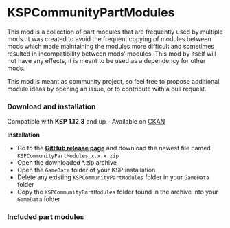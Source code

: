 # KSPCommunityPartModules

This mod is a collection of part modules that are frequently used by multiple mods.
It was created to avoid the frequent copying of modules between mods which made maintaining the modules more difficult and sometimes resulted in incompatibility between mods' modules.
This mod by itself will not have any effects, it is meant to be used as a dependency for other mods.

This mod is meant as community project, so feel free to propose additional module ideas by opening an issue, or to contribute with a pull request.

### Download and installation

Compatible with **KSP 1.12.3** and up - Available on [CKAN]

**Installation**
- Go to the **[GitHub release page](https://github.com/KSPModdingLibs/KSPCommunityPartModules/releases)** and download the newest file named `KSPCommunityPartModules_x.x.x.zip`
- Open the downloaded *.zip archive
- Open the `GameData` folder of your KSP installation
- Delete any existing `KSPCommunityPartModules` folder in your `GameData` folder
- Copy the `KSPCommunityPartModules` folder found in the archive into your `GameData` folder

### Included part modules

[CKAN]: https://forum.kerbalspaceprogram.com/topic/197082-ckan-the-comprehensive-kerbal-archive-network-v1332-laplace-ksp-2-support/